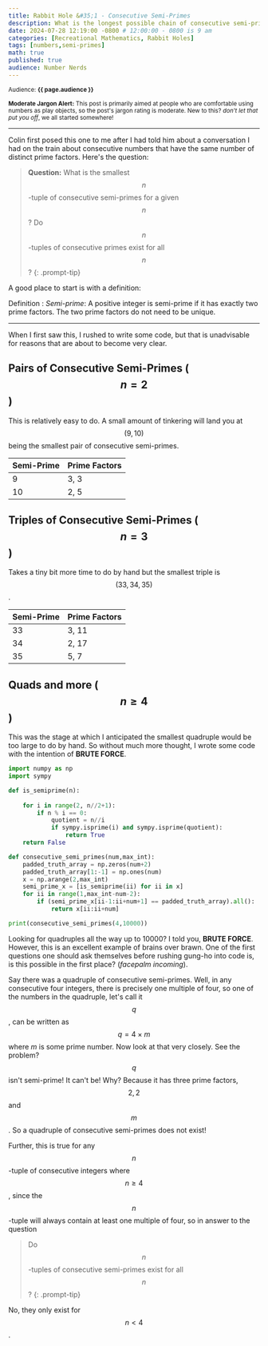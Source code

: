 ```yaml
---
title: Rabbit Hole &#35;1 - Consecutive Semi-Primes
description: What is the longest possible chain of consecutive semi-primes?
date: 2024-07-28 12:19:00 -0800 # 12:00:00 - 0800 is 9 am
categories: [Recreational Mathematics, Rabbit Holes]
tags: [numbers,semi-primes]
math: true
published: true
audience: Number Nerds
---
```

<small>Audience: <b>{{ page.audience }}</b></small>

<small><i class= "fas fa-triangle-exclamation"></i> **Moderate Jargon Alert:** This post is primarily aimed at people who are comfortable using numbers as play objects, so the post's jargon rating is moderate. New to this? *don't let that put you off*, we all started somewhere!</small>

---

Colin first posed this one to me after I had told him about a conversation I had on the train about consecutive numbers that have the same number of distinct prime factors. Here's the question:

> **Question:** What is the smallest $$n$$-tuple of consecutive semi-primes for a given $$n$$? Do $$n$$-tuples of consecutive primes exist for all $$n$$?
{: .prompt-tip}

A good place to start is with a definition:

Definition
  : *Semi-prime*: A positive integer is semi-prime if it has exactly two prime factors. The two prime factors do not need to be unique.


---

When I first saw this, I rushed to write some code, but that is unadvisable for reasons that are about to become very clear.

## Pairs of Consecutive Semi-Primes ($$n=2$$)

This is relatively easy to do. A small amount of tinkering will land you at $$(9,10)$$ being the smallest pair of consecutive semi-primes. 

|Semi-Prime|Prime Factors|
|----------|-------------|
|9         |3, 3         |
|10        |2, 5         |

## Triples of Consecutive Semi-Primes ($$n=3$$)

Takes a tiny bit more time to do by hand but the smallest triple is $$(33,34,35)$$.

|Semi-Prime|Prime Factors|
|----------|-------------|
|33        |3, 11        |
|34        |2, 17        |
|35        |5, 7         |

## Quads and more ($$n\geq 4$$)

This was the stage at which I anticipated the smallest quadruple would be too large to do by hand. So without much more thought, I wrote some code with the intention of **BRUTE FORCE**. 

```python
import numpy as np
import sympy

def is_semiprime(n):
 
    for i in range(2, n//2+1):
        if n % i == 0:
            quotient = n//i
            if sympy.isprime(i) and sympy.isprime(quotient):
                return True
    return False

def consecutive_semi_primes(num,max_int):
    padded_truth_array = np.zeros(num+2)
    padded_truth_array[1:-1] = np.ones(num)
    x = np.arange(2,max_int)
    semi_prime_x = [is_semiprime(ii) for ii in x]
    for ii in range(1,max_int-num-2):
        if (semi_prime_x[ii-1:ii+num+1] == padded_truth_array).all():
            return x[ii:ii+num]

print(consecutive_semi_primes(4,10000))
```

Looking for quadruples all the way up to 10000? I told you, **BRUTE FORCE**. However, this is an excellent example of brains over brawn. One of the first questions one should ask themselves before rushing gung-ho into code is, is this possible in the first place? (*facepalm incoming*).

Say there was a quadruple of consecutive semi-primes. Well, in any consecutive four integers, there is precisely one multiple of four, so one of the numbers in the quadruple, let's call it $$q$$, can be written as $$q = 4 \times m$$ where $m$ is some prime number. Now look at that very closely. See the problem? $$q$$ isn't semi-prime! It can't be! Why? Because it has three prime factors, $$2, 2$$ and $$m$$. So a quadruple of consecutive semi-primes does not exist!

Further, this is true for any $$n$$-tuple of consecutive integers where $$n\geq 4$$, since the $$n$$-tuple will always contain at least one multiple of four, so in answer to the question 

> Do $$n$$-tuples of consecutive semi-primes exist for all $$n$$?
{: .prompt-tip}

No, they only exist for $$n<4$$.